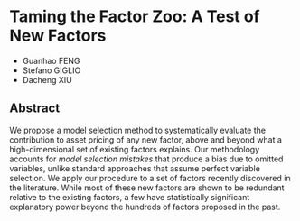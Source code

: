 # Taming the Factor Zoo: A Test of New Factors
- Guanhao FENG
- Stefano GIGLIO
- Dacheng XIU

## Abstract
We propose a model selection method to systematically evaluate the contribution to asset pricing of any new factor, above and beyond what a high-dimensional set of existing factors explains. Our methodology accounts for *model selection mistakes* that produce a bias due to omitted variables, unlike standard approaches that assume perfect variable selection. We apply our procedure to a set of factors recently discovered in the literature. While most of these new factors are shown to be redundant relative to the existing factors, a few have statistically significant explanatory power beyond the hundreds of factors proposed in the past.